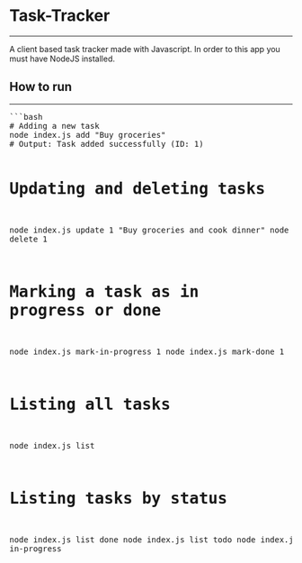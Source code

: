 # Task-Tracker
<hr>
A client based task tracker made with Javascript. In order to this app you must have NodeJS installed.

## How to run
<hr>
<pre lang="markdown">
```bash
# Adding a new task
node index.js add "Buy groceries"
# Output: Task added successfully (ID: 1)

# Updating and deleting tasks
node index.js update 1 "Buy groceries and cook dinner"
node index.js delete 1

# Marking a task as in progress or done
node index.js mark-in-progress 1
node index.js mark-done 1

# Listing all tasks
node index.js list

# Listing tasks by status
node index.js list done
node index.js list todo
node index.js list in-progress

</pre>